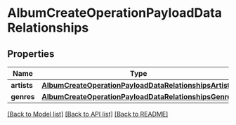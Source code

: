 # AlbumCreateOperationPayloadDataRelationships

## Properties
Name | Type | Description | Notes
------------ | ------------- | ------------- | -------------
**artists** | [**AlbumCreateOperationPayloadDataRelationshipsArtists**](AlbumCreateOperationPayloadDataRelationshipsArtists.md) |  | 
**genres** | [**AlbumCreateOperationPayloadDataRelationshipsGenres**](AlbumCreateOperationPayloadDataRelationshipsGenres.md) |  | [optional] 

[[Back to Model list]](../README.md#documentation-for-models) [[Back to API list]](../README.md#documentation-for-api-endpoints) [[Back to README]](../README.md)


